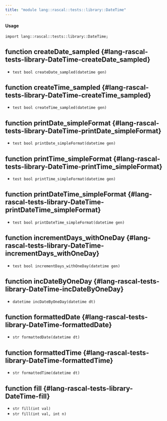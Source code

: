 ```yaml
---
title: "module lang::rascal::tests::library::DateTime"
---
```


#### Usage

`import lang::rascal::tests::library::DateTime;`

## function createDate_sampled {#lang-rascal-tests-library-DateTime-createDate_sampled}

* ``test bool createDate_sampled(datetime gen)``

## function createTime_sampled {#lang-rascal-tests-library-DateTime-createTime_sampled}

* ``test bool createTime_sampled(datetime gen)``

## function printDate_simpleFormat {#lang-rascal-tests-library-DateTime-printDate_simpleFormat}

* ``test bool printDate_simpleFormat(datetime gen)``

## function printTime_simpleFormat {#lang-rascal-tests-library-DateTime-printTime_simpleFormat}

* ``test bool printTime_simpleFormat(datetime gen)``

## function printDateTime_simpleFormat {#lang-rascal-tests-library-DateTime-printDateTime_simpleFormat}

* ``test bool printDateTime_simpleFormat(datetime gen)``

## function incrementDays_withOneDay {#lang-rascal-tests-library-DateTime-incrementDays_withOneDay}

* ``test bool incrementDays_withOneDay(datetime gen)``

## function incDateByOneDay {#lang-rascal-tests-library-DateTime-incDateByOneDay}

* ``datetime incDateByOneDay(datetime dt)``

## function formattedDate {#lang-rascal-tests-library-DateTime-formattedDate}

* ``str formattedDate(datetime dt)``

## function formattedTime {#lang-rascal-tests-library-DateTime-formattedTime}

* ``str formattedTime(datetime dt)``

## function fill {#lang-rascal-tests-library-DateTime-fill}

* ``str fill(int val)``
* ``str fill(int val, int n)``

